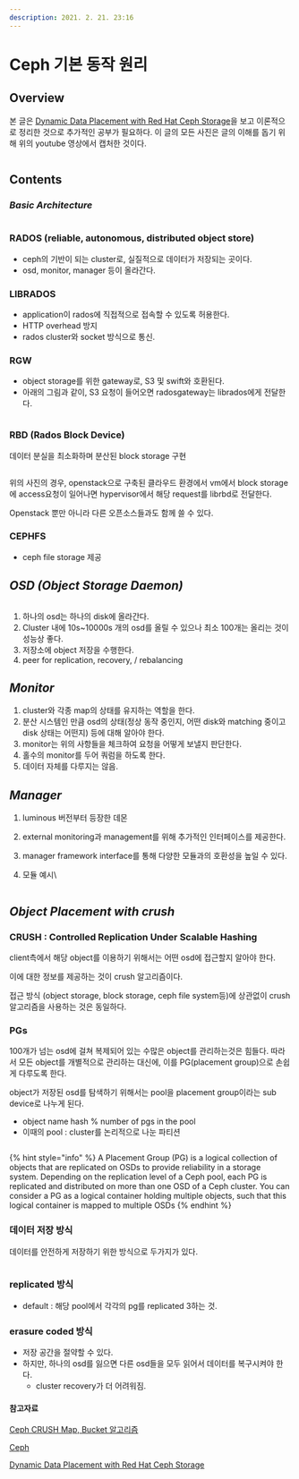 ```yaml
---
description: 2021. 2. 21. 23:16
---
```


# Ceph 기본 동작 원리

## Overview

본 글은 [Dynamic Data Placement with Red Hat Ceph Storage](https://www.youtube.com/watch?v=8j1aqsUEPLY\&feature=youtu.be)을 보고 이론적으로 정리한 것으로 추가적인 공부가 필요하다. 이 글의 모든 사진은 글의 이해를 돕기 위해 위의 youtube 영상에서 캡처한 것이다.

<div align="left">

<figure><img src="https://blog.kakaocdn.net/dn/HpGhQ/btqYbJeVN2p/lqpNyA1zZ5plbcWcD0Lx60/img.png" alt=""><figcaption></figcaption></figure>

</div>

## Contents

### _**Basic Architecture**_

<figure><img src="https://blog.kakaocdn.net/dn/ByPjF/btqXY1n71rP/XpmkkHmqXJKOAVhwmMymmK/img.png" alt=""><figcaption></figcaption></figure>

### RADOS (reliable, autonomous, distributed object store)

* ceph의 기반이 되는 cluster로, 실질적으로 데이터가 저장되는 곳이다.
* osd, monitor, manager 등이 올라간다.



### LIBRADOS

* application이 rados에 직접적으로 접속할 수 있도록 허용한다.
* HTTP overhead 방지
* rados cluster와 socket 방식으로 통신.



### RGW

* object storage를 위한 gateway로, S3 및 swift와 호환된다.
* 아래의 그림과 같이, S3 요청이 들어오면 radosgateway는 librados에게 전달한다.

<div align="left">

<figure><img src="https://blog.kakaocdn.net/dn/cRhQAJ/btqX6fk9Bw5/0Lg9mkahyKUCYTTHMlIJE0/img.png" alt=""><figcaption></figcaption></figure>

</div>

### RBD (Rados Block Device)

데이터 분실을 최소화하며 분산된 block storage 구현

<div align="left">

<figure><img src="https://blog.kakaocdn.net/dn/RZU2p/btqYbIG5zId/LPnQDnrGPMkcz0REvQDQOK/img.png" alt=""><figcaption></figcaption></figure>

</div>

위의 사진의 경우, openstack으로 구축된 클라우드 환경에서 vm에서 block storage에 access요청이 일어나면 hypervisor에서 해당 request를 librbd로 전달한다.&#x20;

Openstack 뿐만 아니라 다른 오픈소스들과도 함께 쓸 수 있다.



### CEPHFS

* ceph file storage 제공



## _**OSD (Object Storage Daemon)**_

<div align="left">

<figure><img src="https://blog.kakaocdn.net/dn/QdgNY/btqXXVaPoUi/lg4X9u0xD7tDHdPhoUmwy0/img.png" alt=""><figcaption></figcaption></figure>

</div>

1. 하나의 osd는 하나의 disk에 올라간다.
2. Cluster 내에 10s\~10000s 개의 osd를 올릴 수 있으나 최소 100개는 올리는 것이 성능상 좋다.
3. 저장소에 object 저장을 수행한다.
4. peer for replication, recovery, / rebalancing



## _**Monitor**_

1. cluster와 각종 map의 상태를 유지하는 역할을 한다.
2. 분산 시스템인 만큼 osd의 상태(정상 동작 중인지, 어떤 disk와 matching 중이고 disk 상태는 어떤지) 등에 대해 알아야 한다.
3. monitor는 위의 사항들을 체크하여 요청을 어떻게 보낼지 판단한다.
4. 홀수의 monitor를 두어 쿼럼을 하도록 한다.
5. 데이터 자체를 다루지는 않음.



## _**Manager**_

1. luminous 버전부터 등장한 데몬
2. external monitoring과 management를 위해 추가적인 인터페이스를 제공한다.
3. manager framework interface를 통해 다양한 모듈과의 호환성을 높일 수 있다.
4.  모듈 예시\


    <div align="left">

    <figure><img src="https://blog.kakaocdn.net/dn/tF3dN/btqX320GdcB/ik9aEzwkh55nhYbAsZosDK/img.png" alt=""><figcaption></figcaption></figure>

    </div>

## _**Object Placement with crush**_

### CRUSH : Controlled Replication Under Scalable Hashing

client측에서 해당 object를 이용하기 위해서는 어떤 osd에 접근할지 알아야 한다.

이에 대한 정보를 제공하는 것이 crush 알고리즘이다.

접근 방식 (object storage, block storage, ceph file system등)에 상관없이 crush 알고리즘을 사용하는 것은 동일하다.

### PGs

100개가 넘는 osd에 걸쳐 복제되어 있는 수많은 object를 관리하는것은 힘들다. 따라서 모든 object를 개별적으로 관리하는 대신에, 이를 PG(placement group)으로 손쉽게 다루도록 한다.

object가 저장된 osd를 탐색하기 위해서는 pool을 placement group이라는 sub device로 나누게 된다.

* object name hash % number of pgs in the pool
* 이때의 pool : cluster를 논리적으로 나눈 파티션

<div align="left">

<figure><img src="https://blog.kakaocdn.net/dn/dhYAOg/btqYbImMjaP/84fe4AE0yfpEY7b9Etw5aK/img.png" alt=""><figcaption></figcaption></figure>

</div>

{% hint style="info" %}
A Placement Group (PG) is a logical collection of objects that are replicated on OSDs to provide reliability in a storage system. Depending on the replication level of a Ceph pool, each PG is replicated and distributed on more than one OSD of a Ceph cluster. You can consider a PG as a logical container holding multiple objects, such that this logical container is mapped to multiple OSDs
{% endhint %}



### 데이터 저장 방식

데이터를 안전하게 저장하기 위한 방식으로 두가지가 있다.

<figure><img src="https://blog.kakaocdn.net/dn/E9v8f/btqX0qgJ7rD/KS5fTrykKOPQdNb8eL2970/img.png" alt=""><figcaption></figcaption></figure>

### replicated 방식

* default : 해당 pool에서 각각의 pg를 replicated 3하는 것.

### erasure coded 방식

* 저장 공간을 절약할 수 있다.
* 하지만, 하나의 osd를 잃으면 다른 osd들을 모두 읽어서 데이터를 복구시켜야 한다.
  * cluster recovery가 더 어려워짐.





#### 참고자료 <a href="#ceph" id="ceph"></a>

[Ceph CRUSH Map, Bucket 알고리즘](https://ssup2.github.io/theory\_analysis/Ceph\_CRUSH\_Map\_Bucket\_Algorithm/)

[Ceph](https://www.jacobbaek.com/594?category=624425)

[Dynamic Data Placement with Red Hat Ceph Storage](https://www.youtube.com/watch?v=8j1aqsUEPLY\&feature=youtu.be)

<figure><img src="https://scrap.kakaocdn.net/dn/gZFBv/hyJmnbznsL/f35baJkdXAD5KDpo1NE8o0/img.jpg?width=1280&#x26;height=720&#x26;face=82_24_128_74" alt=""><figcaption></figcaption></figure>
